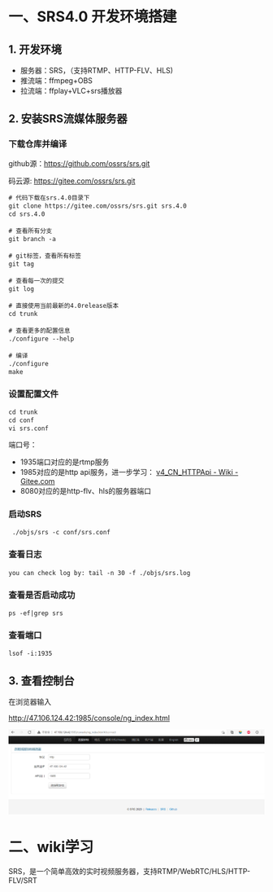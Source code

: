 # 一、SRS4.0 开发环境搭建

## 1. 开发环境

- 服务器：SRS，（支持RTMP、HTTP-FLV、HLS)
- 推流端：ffmpeg+OBS
- 拉流端：ffplay+VLC+srs播放器

## 2. 安装SRS流媒体服务器

###  下载仓库并编译

github源：https://github.com/ossrs/srs.git

码云源: https://gitee.com/ossrs/srs.git

```shell
# 代码下载在srs.4.0目录下
git clone https://gitee.com/ossrs/srs.git srs.4.0  
cd srs.4.0

# 查看所有分支
git branch -a

# git标签，查看所有标签
git tag

# 查看每一次的提交
git log

# 直接使用当前最新的4.0release版本
cd trunk

# 查看更多的配置信息
./configure --help

# 编译
./configure 
make
```

### 设置配置文件

```shell
cd trunk
cd conf
vi srs.conf
```

端口号：

- 1935端口对应的是rtmp服务
- 1985对应的是http api服务，进一步学习： [v4_CN_HTTPApi - Wiki - Gitee.com](https://gitee.com/ossrs/srs/wikis/v4_CN_HTTPApi) 
- 8080对应的是http-flv、hls的服务器端口

### 启动SRS

```shell
 ./objs/srs -c conf/srs.conf
```

### 查看日志

```shell
you can check log by: tail -n 30 -f ./objs/srs.log
```

### 查看是否启动成功

```shell
ps -ef|grep srs
```

### 查看端口

```shell
lsof -i:1935
```

## 3. 查看控制台

在浏览器输入

http://47.106.124.42:1985/console/ng_index.html

![1634441607051](img/1634441607051.png)

# 二、wiki学习

SRS，是一个简单高效的实时视频服务器，支持RTMP/WebRTC/HLS/HTTP-FLV/SRT

